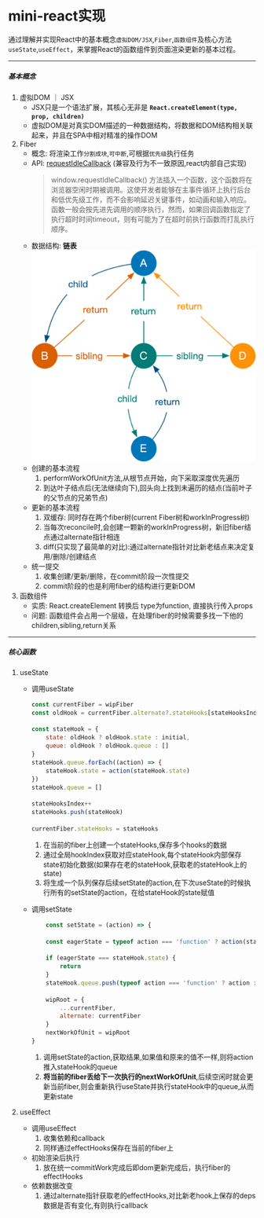 # mini-react实现

通过理解并实现React中的基本概念`虚拟DOM/JSX`,`Fiber`,`函数组件`及核心方法`useState`,`useEffect`，来掌握React的函数组件到页面渲染更新的基本过程。

---

##### 基本概念

1. 虚拟DOM ｜ JSX
   - JSX只是一个语法扩展，其核心无非是 **`React.createElement(type, prop, children)`**
   - 虚拟DOM是对真实DOM描述的一种数据结构，将数据和DOM结构相关联起来，并且在SPA中相对精准的操作DOM
2. Fiber
   - 概念: 将渲染工作`分割成块`,`可中断`,可根据`优先级`执行任务
   - API: [requestIdleCallback](https://developer.mozilla.org/zh-CN/docs/Web/API/Window/requestIdleCallback) (兼容及行为不一致原因,react内部自己实现)
        >   window.requestIdleCallback() 方法插入一个函数，这个函数将在浏览器空闲时期被调用。这使开发者能够在主事件循环上执行后台和低优先级工作，而不会影响延迟关键事件，如动画和输入响应。函数一般会按先进先调用的顺序执行，然而，如果回调函数指定了执行超时时间timeout，则有可能为了在超时前执行函数而打乱执行顺序。
   - 数据结构: **链表** ![alt text](./assets/fiber.png)
   - 创建的基本流程
     1. performWorkOfUnit方法,从根节点开始，向下采取深度优先遍历
     2. 到达叶子结点后(无法继续向下),回头向上找到未遍历的结点(当前叶子的父节点的兄弟节点)
   - 更新的基本流程
     1. 双缓存: 同时存在两个fiber树(current Fiber树和workInProgress树)
     2. 当每次reconcile时,会创建一颗新的workInProgress树，新旧fiber结点通过alternate指针相连
     3. diff(只实现了最简单的对比):通过alternate指针对比新老结点来决定复用/删除/创建结点
   - 统一提交
        1. 收集创建/更新/删除，在commit阶段一次性提交
        2. commit阶段的也是利用fiber的结构进行更新DOM
3. 函数组件
    - 实质: React.createElement 转换后 type为function, 直接执行传入props
    - 问题: 函数组件会占用一个层级，在处理fiber的时候需要多找一下他的children,sibling,return关系

---

##### 核心函数

1. useState
    - 调用useState

        ```js
        const currentFiber = wipFiber
        const oldHook = currentFiber.alternate?.stateHooks[stateHooksIndex]

        const stateHook = {
            state: oldHook ? oldHook.state : initial,
            queue: oldHook ? oldHook.queue : []
        }
        stateHook.queue.forEach((action) => {
            stateHook.state = action(stateHook.state)
        })
        stateHook.queue = []

        stateHooksIndex++
        stateHooks.push(stateHook)

        currentFiber.stateHooks = stateHooks
        ```

        1. 在当前的fiber上创建一个stateHooks,保存多个hooks的数据
        2. 通过全局hookIndex获取对应stateHook,每个stateHook内部保存state初始化数据(如果存在老的stateHook,获取老的stateHook上的state)
        3. 将生成一个队列保存后续setState的action,在下次useState的时候执行所有的setState的action，在给stateHook的state赋值

    - 调用setState

        ```js
            const setState = (action) => {

            const eagerState = typeof action === 'function' ? action(stateHook.state) : () => action

            if (eagerState === stateHook.state) {
                return
            }
            stateHook.queue.push(typeof action === 'function' ? action : () => action)

            wipRoot = {
                ...currentFiber,
                alternate: currentFiber
            }
            nextWorkOfUnit = wipRoot
        }
        ```

        1. 调用setState的action,获取结果,如果值和原来的值不一样,则将action推入stateHook的queue
        2. **将当前的fiber丢给下一次执行的nextWorkOfUnit**,后续空闲时就会更新当前fiber,则会重新执行useState并执行stateHook中的queue,从而更新state

2. useEffect
    - 调用useEffect
        1. 收集依赖和callback
        2. 同样通过effectHooks保存在当前的fiber上
    - 初始渲染后执行
        1. 放在统一commitWork完成后即dom更新完成后，执行fiber的effectHooks
    - 依赖数据改变
        1. 通过alternate指针获取老的effectHooks,对比新老hook上保存的deps数据是否有变化,有则执行callback
